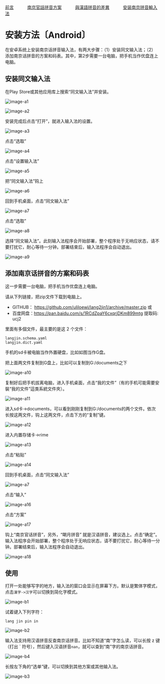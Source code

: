 
<tr>
<td><a style="margin-right: 40px;" href="https://uliloewi.github.io/LangJinPinIn/CiwnIwn">前言</a></td>
<td ><a style="margin-right: 40px;" href="https://uliloewi.github.io/LangJinPinIn/PinInFangAng">南京官話拼音方案</a></td>
<td ><a style="margin-right: 40px;" href="https://uliloewi.github.io/LangJinPinIn/LinIwnChaI">與漢語拼音的差異</a></td>
<td ><a style="margin-right: 40px;" href="https://uliloewi.github.io/LangJinPinIn/angzhuangfa">安装南京拼音輸入法</a></td>
</tr>

# 安装方法〔Android〕



在安卓系统上安装南京话拼音输入法，有两大步骤：（1）安装同文输入法；（2）添加南京话拼音的方案和码表。其中，第2步需要一台电脑，把手机当作优盘连上电脑。

## 安装同文输入法

在Play Store或其他应用库上搜索“同文输入法”并安装。

![image-a1]

![image-a2]

安装完成后点击“打开”，就进入输入法的设置。

![image-a3]


点击“选取”

![image-a4]

点击“设置输入法”

![image-a5]

把“同文输入法”钩上

![image-a6]

回到手机桌面，点击“同文输入法”

![image-a7]

点击“选取”

![image-a8]

选择“同文输入法”。此刻输入法程序会开始部署，整个程序处于无响应状态，请不要打扰它，耐心等待一分钟。部署结束后，输入法程序会自动退出。

![image-a9]


## 添加南京话拼音的方案和码表

这一步需要一台电脑，把手机当作优盘连上电脑。

请从下列链接，把zip文件下载到电脑上。
- GITHUB： https://github.com/uliloewi/lang2jin1/archive/master.zip
或
- 百度网盘：https://pan.baidu.com/s/1RCdZpaY6cxqrjDKm899mtg 提取码: ucj2


里面有多個文件，最主要的是这 2 个文件：

```
langjin.schema.yaml
langjin.dict.yaml
```

手机的sd卡被电脑当作外置硬盘，比如如图当作G盘。

把上面两文件复制到G盘上，比如可以复制到G:/documents之下

![image-a10]

复制好后把手机拔离电脑，进入手机桌面，点击“我的文件”（有的手机可能需要安裝“我的文件”這类系統文件夾）。

![image-a11]

进入sd卡->documents，可以看到刚刚复制到G:/documents的两个文件。依次长按这两文件，钩上这两文件，点击下方的“复制”键。

![image-a12]

进入内置存储卡->rime

![image-a13]

点击“粘贴”

![image-a14]

回到手机桌面，点击“同文输入法”

![image-a7]

点击“输入”

![image-a16]

点击“方案”

![image-a17]

钩上“南京官话拼音”，另外，“朙月拼音” 就是汉语拼音，建议选上。点击“确定”。输入法程序会开始部署，整个程序处于无响应状态，请不要打扰它，耐心等待一分钟。部署结束后，输入法程序会自动退出。

![image-a18]

## 使用

打开一处能够写字的地方，输入法的窗口会显示在屏幕下方。默认是繁体字模式，点击`漢字->汉字`可以切换到简化字模式。

![image-b1]

试着键入下列字符：

```
lang jin pin in
```

![image-b2]

输入法支持用汉语拼音反查南京话拼音。比如不知道“南”字怎么读，可以长按 z 键（打出 \` 符号），然后键入汉语拼音`nan`，就可以查到“南”字的南京话拼音。

![image-b4]

长按左下角的“选单”键，可以切换到其他方案或其他输入法。

![image-b3]

[image-a1]: https://uliloewi.github.io/LangJinPinIn/img/trimeAA1.jpg
[image-a2]: https://uliloewi.github.io/LangJinPinIn/img/trimeAA2.jpg
[image-a3]: https://uliloewi.github.io/LangJinPinIn/img/trimeAA3.jpg
[image-a4]: https://uliloewi.github.io/LangJinPinIn/img/trimeAA4.jpg
[image-a5]: https://uliloewi.github.io/LangJinPinIn/img/trimeAA5.jpg
[image-a6]: https://uliloewi.github.io/LangJinPinIn/img/trimeAA6.jpg
[image-a7]: https://uliloewi.github.io/LangJinPinIn/img/trimeAA7.jpg
[image-a8]: https://uliloewi.github.io/LangJinPinIn/img/trimeAA8.jpg
[image-a9]: https://uliloewi.github.io/LangJinPinIn/img/trimeAA9.jpg
[image-a10]: https://uliloewi.github.io/LangJinPinIn/img/trimeAA10.jpg
[image-a11]: https://uliloewi.github.io/LangJinPinIn/img/trimeAA11.jpg
[image-a12]: https://uliloewi.github.io/LangJinPinIn/img/trimeAA12.jpg
[image-a13]: https://uliloewi.github.io/LangJinPinIn/img/trimeAA13.jpg
[image-a14]: https://uliloewi.github.io/LangJinPinIn/img/trimeAA14.jpg
[image-a16]: https://uliloewi.github.io/LangJinPinIn/img/trimeAA16.jpg
[image-a17]: https://uliloewi.github.io/LangJinPinIn/img/trimeAA17.jpg
[image-a18]: https://uliloewi.github.io/LangJinPinIn/img/trimeAA18.jpg

[image-b1]: https://uliloewi.github.io/LangJinPinIn/img/trimeB1.jpg
[image-b2]: https://uliloewi.github.io/LangJinPinIn/img/trimeB2.jpg
[image-b3]: https://uliloewi.github.io/LangJinPinIn/img/trimeB3.jpg
[image-b4]: https://uliloewi.github.io/LangJinPinIn/img/trimeB4.jpg

